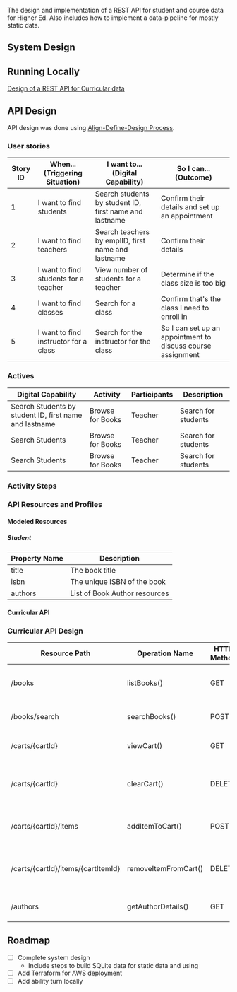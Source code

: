 The design and implementation of a REST API for student and course data for Higher Ed. Also includes how to implement a
data-pipeline for
mostly static data.

## System Design

## Running Locally

[Design of a REST API for Curricular data](https://github.com/baranasoftware/system-design/blob/main/edu-api.md)

## API Design

API design was done
using [Align-Define-Design Process](https://blog.stoplight.io/aligning-on-your-api-design-using-jobs-to-be-done).

### User stories
| Story ID | When... (Triggering Situation)        | I want to...    (Digital Capability)                   | So I can...    (Outcome)                                    |
|----------|---------------------------------------|--------------------------------------------------------|-------------------------------------------------------------|
| 1        | I want to find students               | Search students by student ID, first name and lastname | Confirm their details and set up an appointment             |
| 2        | I want to find teachers               | Search teachers by emplID, first name and lastname     | Confirm their details                                       |
| 3        | I want to find students for a teacher | View number of students for a teacher                  | Determine if the class size is too big                      |
| 4        | I want to find classes                | Search for a class                                     | Confirm that's the class I need to enroll in                |
| 5        | I want to find instructor for a class | Search for the instructor for the class                | So I can set up an appointment to discuss course assignment |

### Actives
 Digital Capability  | Activity         | Participants          | Description                                                         |
|---------------------|------------------|-----------------------|---------------------------------------------------------------------|
| Search Students by student ID, first name and lastname | Browse for Books | Teacher               | Search for students                                                 |
| Search Students     | Browse for Books | Teacher               | Search for students                                                 |
| Search Students     | Browse for Books | Teacher               | Search for students                                                 |

### Activity Steps

### API Resources and Profiles

#### Modeled Resources

##### Student

| Property Name | Description                   |
|---------------|-------------------------------|
| title         | The book title                |
| isbn          | The unique ISBN of the book   |
| authors       | List of Book Author resources |

#### Curricular API

### Curricular API Design

| Resource Path                      | Operation Name       | HTTP Method | Description                               | Request Details          | Response Details | Response Code(s) |
|------------------------------------|----------------------|-------------|-------------------------------------------|--------------------------|------------------|------------------|
| /books                             | listBooks()          | GET         | List books by category or release date    | categoryId   releaseDate | Books[]          | 200              |
| /books/search                      | searchBooks()        | POST        | Search for books by author, title         | searchQuery              | Books[]          | 200              |
| /carts/{cartId}                    | viewCart()           | GET         | View the current cart and total           | cartId                   | Cart             | 200, 404         |
| /carts/{cartId}                    | clearCart()          | DELETE      | Remove all books from the customer's cart | cartId                   | Cart             | 204, 404         |
| /carts/{cartId}/items              | addItemToCart()      | POST        | Add a book to the customer's cart         | cartId                   | Cart             | 201, 400         |
| /carts/{cartId}/items/{cartItemId} | removeItemFromCart() | DELETE      | Remove a book from the customer's cart    | cartId   cartItemId      | Cart             | 204, 404         |
| /authors                           | getAuthorDetails()   | GET         | Retrieve the details of an author         | authorId                 | BookAuthor       | 200, 404         |

## Roadmap

- [ ] Complete system design
    - Include steps to build SQLite data for static data and using
- [ ] Add Terraform for AWS deployment
- [ ] Add ability turn locally 
